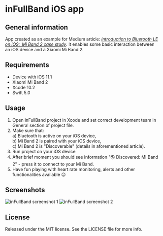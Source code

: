 # inFullBand iOS app

## General information

App created as an example for Medium article: [*Introduction to Bluetooth LE on iOS :  Mi Band 2 case study*](https://blog.infullmobile.com/introduction-to-bluetooth-le-on-ios-mi-band-2-case-study-343153921877).
It enables some basic interaction between an iOS device and a Xiaomi Mi Band 2.

## Requirements

- Device with iOS 11.1
- Xiaomi Mi Band 2
- Xcode 10.2
- Swift 5.0

## Usage

1. Open inFullBand project in Xcode and set correct development team in General section of project file.
2. Make sure that:  
    a) Bluetooth is active on your iOS device,  
    b) Mi Band 2 is paired with your iOS device,  
    c) Mi Band 2 is "Discoverable" (details in aforementioned article).  
3. Run project on your iOS device
4. After brief moment you should see information "🌎 Discovered: MI Band 2" - press it to connect to your Mi Band.
5. Have fun playing with heart rate monitoring, alerts and other functionalities available 😉

## Screenshots

![inFullBand screenshot 1](./blob/screenshot1.png) ![inFullBand screenshot 2](./blob/screenshot2.png)

## License

Released under the MIT license. See the LICENSE file for more info.
